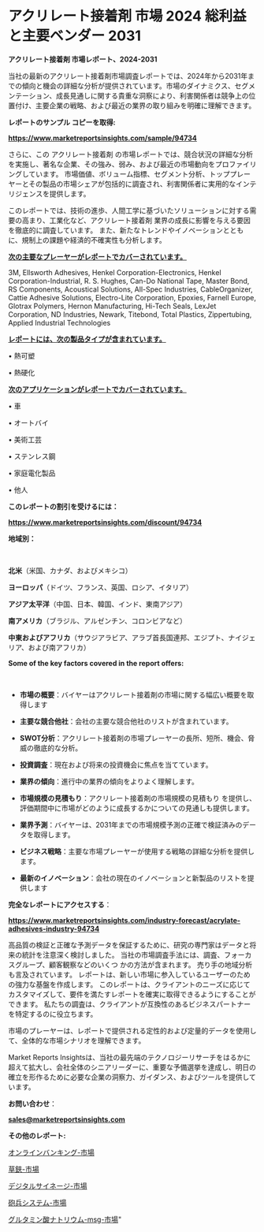 # アクリレート接着剤 市場 2024 総利益と主要ベンダー 2031

<strong>アクリレート接着剤 市場レポート、2024-2031</strong>

当社の最新のアクリレート接着剤市場調査レポートでは、2024年から2031年までの傾向と機会の詳細な分析が提供されています。市場のダイナミクス、セグメンテーション、成長見通しに関する貴重な洞察により、利害関係者は競争上の位置付け、主要企業の戦略、および最近の業界の取り組みを明確に理解できます。



<strong>レポートのサンプル コピーを取得:</strong> <a href=https://www.marketreportsinsights.com/sample/94734>

<strong><u>https://www.marketreportsinsights.com/sample/94734</u></strong></a>

さらに、この アクリレート接着剤 の市場レポートでは、競合状況の詳細な分析を実施し、著名な企業、その強み、弱み、および最近の市場動向をプロファイリングしています。 市場価値、ボリューム指標、セグメント分析、トッププレーヤーとその製品の市場シェアが包括的に調査され、利害関係者に実用的なインテリジェンスを提供します。

このレポートでは、技術の進歩、人間工学に基づいたソリューションに対する需要の高まり、工業化など、アクリレート接着剤 業界の成長に影響を与える要因を徹底的に調査しています。 また、新たなトレンドやイノベーションとともに、規制上の課題や経済的不確実性も分析します。



<strong><u>次の主要なプレーヤーがレポートでカバーされています。</u></strong>

3M, Ellsworth Adhesives, Henkel Corporation-Electronics, Henkel Corporation-Industrial, R. S. Hughes, Can-Do National Tape, Master Bond, RS Components, Acoustical Solutions, All-Spec Industries, CableOrganizer, Cattie Adhesive Solutions, Electro-Lite Corporation, Epoxies, Farnell Europe, Glotrax Polymers, Hernon Manufacturing, Hi-Tech Seals, LexJet Corporation, ND Industries, Newark, Titebond, Total Plastics, Zippertubing, Applied Industrial Technologies



<strong><u><b>レポートには、次の製品タイプが含まれています。</b></u></strong>

• 熱可塑

• 熱硬化



<strong><u><b>次のアプリケーションがレポートでカバーされています。</b></u></strong>

• 車

• オートバイ

• 美術工芸

• ステンレス鋼

• 家庭電化製品

• 他人



<strong><b>このレポートの割引を受けるには：</b></strong>

<a href=https://www.marketreportsinsights.com/discount/94734>

<strong><u>https://www.marketreportsinsights.com/discount/94734</u></strong></a>



<strong>地域別：</strong>

<strong> </strong>



<strong>北米</strong>（米国、カナダ、およびメキシコ）



<strong>ヨーロッパ</strong>（ドイツ、フランス、英国、ロシア、イタリア）



<strong>アジア太平洋</strong>（中国、日本、韓国、インド、東南アジア）



<strong>南アメリカ</strong>（ブラジル、アルゼンチン、コロンビアなど）



<strong>中東およびアフリカ</strong>（サウジアラビア、アラブ首長国連邦、エジプト、ナイジェリア、および南アフリカ）



<strong>Some of the key factors covered in the report offers:</strong>

<strong> </strong>
<ul>
  <li>

<strong>市場の概要</strong>：バイヤーはアクリレート接着剤の市場に関する幅広い概要を取得します</li>
  <li>

<strong>主要な競合他社</strong>：会社の主要な競合他社のリストが含まれています。</li>
  <li>

<strong>SWOT分析</strong>：アクリレート接着剤の市場プレーヤーの長所、短所、機会、脅威の徹底的な分析。</li>
  <li>

<strong>投資調査</strong>：現在および将来の投資機会に焦点を当てています。</li>
  <li>

<strong>業界の傾向</strong>：進行中の業界の傾向をよりよく理解します。</li>
  <li>

<strong>市場規模の見積もり</strong>：アクリレート接着剤の市場規模の見積もり を提供し、評価期間中に市場がどのように成長するかについての見通しも提供します。</li>
  <li>

<strong>業界予測</strong>：バイヤーは、2031年までの市場規模予測の正確で検証済みのデータを取得します。</li>
  <li>

<strong>ビジネス戦略</strong>：主要な市場プレーヤーが使用する戦略の詳細な分析を提供します。</li>
  <li>

<strong>最新のイノベーション</strong>：会社の現在のイノベーションと新製品のリストを提供します</li>
</ul>


<strong>完全なレポートにアクセスする</strong>：

<a href=https://www.marketreportsinsights.com/industry-forecast/acrylate-adhesives-industry-94734>

<strong><u>https://www.marketreportsinsights.com/industry-forecast/acrylate-adhesives-industry-94734</u></strong></a>

高品質の検証と正確な予測データを保証するために、研究の専門家はデータと将来の統計を注意深く検討しました。 当社の市場調査手法には、調査、フォーカスグループ、顧客観察などのいくつ かの方法が含まれます。 売り手の地域分析も言及されています。 レポートは、新しい市場に参入しているユーザーのための強力な基盤を作成します。 このレポートは、クライアントのニーズに応じてカスタマイズして、要件を満たすレポートを確実に取得できるようにすることができます。 私たちの調査は、クライアントが互換性のあるビジネスパートナーを特定するのに役立ちます。

市場のプレーヤーは、レポートで提供される定性的および定量的データを使用して、全体的な市場シナリオを理解できます。

Market Reports Insightsは、当社の最先端のテクノロジーリサーチをはるかに超えて拡大し、会社全体のシニアリーダーに、重要な予備選挙を達成し、明日の確立を形作るために必要な企業の洞察力、ガイダンス、およびツールを提供しています。



<strong><b>お問い合わせ</b></strong>：

<a href=mailto:sales@marketreportsinsights.com>

<strong><u>sales@marketreportsinsights.com</u></strong></a>



<strong>その他のレポート:</strong>

<a href=https://www.linkedin.com/pulse/オンラインバンキング-市場-2023-総合分析と事業成長戦略-2030-ygtvf/>オンラインバンキング-市場</a>

<a href=https://www.linkedin.com/pulse/草鋏-市場-2030-年までの需要に焦点を当てた-2023-年調査レポート-7ceuf/>草鋏-市場</a>

<a href=https://www.linkedin.com/pulse/デジタルサイネージ-市場-2023-総合分析と事業成長戦略-2030-yeynf/>デジタルサイネージ-市場</a>

<a href=https://www.linkedin.com/pulse/砲兵システム-市場-2023-swot-分析と成長率-2030-data-dive-discoveries-24-analysis-ptbpf/>砲兵システム-市場</a>

<a href=https://www.linkedin.com/pulse/グルタミン酸ナトリウム-msg-市場-2023-推進要因と成長機会-2030-dzeoc/>グルタミン酸ナトリウム-msg-市場</a>"
